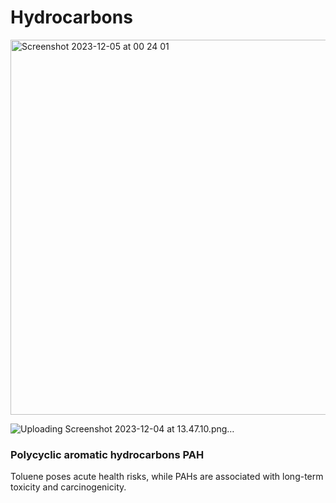 # Hydrocarbons 


<img width="600" alt="Screenshot 2023-12-05 at 00 24 01" src="https://github.com/pe1l1nl1/23007/assets/19546253/12ba4ba3-0726-42c8-8f7c-236f7d9eca8a">

![Uploading Screenshot 2023-12-04 at 13.47.10.png…]()


### Polycyclic aromatic hydrocarbons PAH

Toluene poses acute health risks, while PAHs are associated with long-term toxicity and carcinogenicity.
